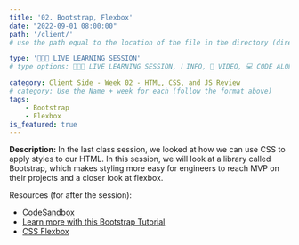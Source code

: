 ```yaml
---
title: '02. Bootstrap, Flexbox'
date: "2022-09-01 08:00:00"
path: '/client/'
# use the path equal to the location of the file in the directory (directory structure)

type: '👩🏽‍🏫 LIVE LEARNING SESSION'
# type options: 👩🏽‍🏫 LIVE LEARNING SESSION, ℹ️ INFO, 🎥 VIDEO, 💻 CODE ALONG, 🥼 LAB, ↩️ REVIEW/NOTES, 👥 GROUP LEARNING, 👷🏼‍♂️ GROUP PROJECT, 🧠 ASSESSMENT, 📝 ASSIGNMENT

category: Client Side - Week 02 - HTML, CSS, and JS Review
# category: Use the Name + week for each (follow the format above)
tags: 
    - Bootstrap
    - Flexbox
is_featured: true
---
```

**Description:** In the last class session, we looked at how we can use CSS to apply styles to our HTML. In this session, we will look at a library called Bootstrap, which makes styling more easy for engineers to reach MVP on their projects and a closer look at flexbox.

Resources (for after the session):
- <a href="https://codesandbox.io/s/bootstrap-flexbox-uvlcul" target="_blank">CodeSandbox</a>
- <a href="https://www.w3schools.com/bootstrap5/index.php" target="_blank">Learn more with this Bootstrap Tutorial</a>
- <a href="https://css-tricks.com/snippets/css/a-guide-to-flexbox/" target="_blank">CSS Flexbox</a>
